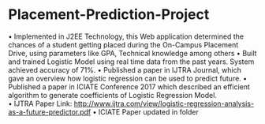 # Placement-Prediction-Project

•	Implemented in J2EE Technology, this Web application determined the chances of a student getting placed during the On-Campus Placement Drive, using parameters like GPA, Technical knowledge among others
•	Built and trained Logistic Model using real time data from the past years. System achieved accuracy of 71%. 
•	Published a paper in IJTRA Journal, which gave an overview how logistic regression can be used to predict future.
•	Published a paper in ICIATE Conference 2017 which described an efficient algorithm to generate coefficients of Logistic Regression Model.  
• IJTRA Paper Link: http://www.ijtra.com/view/logistic-regression-analysis-as-a-future-predictor.pdf
• ICIATE Paper updated in folder

